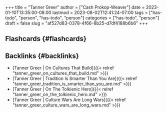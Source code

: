 +++
title = "Tanner Greer"
author = ["Cash Prokop-Weaver"]
date = 2023-01-10T13:35:00-08:00
lastmod = 2023-08-02T12:41:24-07:00
tags = ["has-todo", "person", "has-todo", "person"]
categories = ["has-todo", "person"]
draft = false
slug = "af527d83-0378-4f66-8b25-d7df4188b6b6"
+++

## Flashcards {#flashcards}


## Backlinks {#backlinks}

-   [Tanner Greer | On Cultures That Build]({{< relref "tanner_greer_on_cultures_that_build.md" >}})
-   [Tanner Greer | Tradition Is Smarter Than You Are]({{< relref "tanner_greer_tradition_is_smarter_than_you_are.md" >}})
-   [Tanner Greer | On The Tolkienic Hero]({{< relref "tanner_greer_on_the_tolkienic_hero.md" >}})
-   [Tanner Greer | Culture Wars Are Long Wars]({{< relref "tanner_greer_culture_wars_are_long_wars.md" >}})
